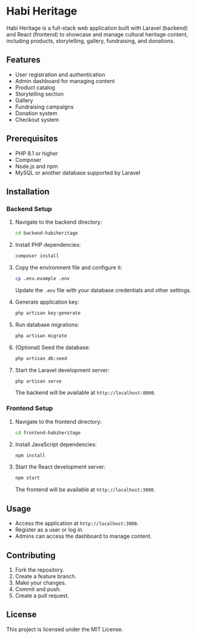 # Habi Heritage

Habi Heritage is a full-stack web application built with Laravel (backend) and React (frontend) to showcase and manage cultural heritage content, including products, storytelling, gallery, fundraising, and donations.

## Features

- User registration and authentication
- Admin dashboard for managing content
- Product catalog
- Storytelling section
- Gallery
- Fundraising campaigns
- Donation system
- Checkout system

## Prerequisites

- PHP 8.1 or higher
- Composer
- Node.js and npm
- MySQL or another database supported by Laravel

## Installation

### Backend Setup

1. Navigate to the backend directory:

   ```bash
   cd backend-habiheritage
   ```

2. Install PHP dependencies:

   ```bash
   composer install
   ```

3. Copy the environment file and configure it:

   ```bash
   cp .env.example .env
   ```

   Update the `.env` file with your database credentials and other settings.

4. Generate application key:

   ```bash
   php artisan key:generate
   ```

5. Run database migrations:

   ```bash
   php artisan migrate
   ```

6. (Optional) Seed the database:

   ```bash
   php artisan db:seed
   ```

7. Start the Laravel development server:

   ```bash
   php artisan serve
   ```

   The backend will be available at `http://localhost:8000`.

### Frontend Setup

1. Navigate to the frontend directory:

   ```bash
   cd frontend-habiheritage
   ```

2. Install JavaScript dependencies:

   ```bash
   npm install
   ```

3. Start the React development server:

   ```bash
   npm start
   ```

   The frontend will be available at `http://localhost:3000`.

## Usage

- Access the application at `http://localhost:3000`.
- Register as a user or log in.
- Admins can access the dashboard to manage content.

## Contributing

1. Fork the repository.
2. Create a feature branch.
3. Make your changes.
4. Commit and push.
5. Create a pull request.

## License

This project is licensed under the MIT License.